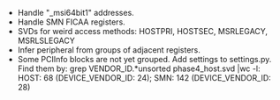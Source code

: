 * Handle "_msi64bit1" addresses.
* Handle SMN FICAA registers.
* SVDs for weird access methods: HOSTPRI, HOSTSEC, MSRLEGACY, MSRLSLEGACY
* Infer peripheral from groups of adjacent registers.
* Some PCIInfo blocks are not yet grouped.  Add settings to settings.py.  Find them by: grep VENDOR_ID.*unsorted phase4_host.svd  |wc -l: HOST: 68 (DEVICE_VENDOR_ID: 24); SMN: 142 (DEVICE_VENDOR_ID: 28)
